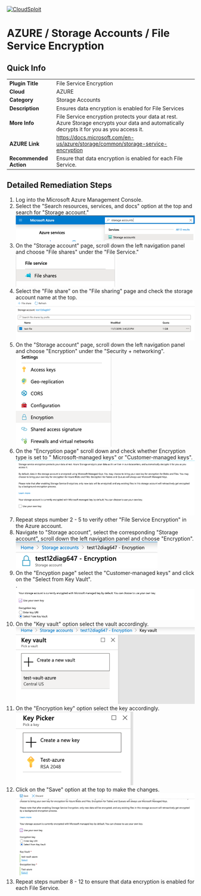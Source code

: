 [![CloudSploit](https://cloudsploit.com/img/logo-new-big-text-100.png "CloudSploit")](https://cloudsploit.com)

# AZURE / Storage Accounts / File Service Encryption

## Quick Info

| | |
|-|-|
| **Plugin Title** | File Service Encryption |
| **Cloud** | AZURE |
| **Category** | Storage Accounts |
| **Description** | Ensures data encryption is enabled for File Services |
| **More Info** | File Service encryption protects your data at rest. Azure Storage encrypts your data and automatically decrypts it for you as you access it. |
| **AZURE Link** | https://docs.microsoft.com/en-us/azure/storage/common/storage-service-encryption |
| **Recommended Action** | Ensure that data encryption is enabled for each File Service. |

## Detailed Remediation Steps

1. Log into the Microsoft Azure Management Console.
2. Select the "Search resources, services, and docs" option at the top and search for "Storage account."</br> <img src="/resources/azure/storageaccounts/file-service-encryption/step2.png"/>
3. On the "Storage account" page, scroll down the left navigation panel and choose "File shares" under the "File Service." </br> <img src="/resources/azure/storageaccounts/file-service-encryption/step3.png"/>
4. Select the "File share" on the "File sharing" page and check the storage account name at the top.</br> <img src="/resources/azure/storageaccounts/file-service-encryption/step4.png"/>
5. On the "Storage account" page, scroll down the left navigation panel and choose "Encryption" under the "Security + networking".</br> <img src="/resources/azure/storageaccounts/file-service-encryption/step5.png"/>
6. On the "Encryption page" scroll down and check whether Encryption type is set to " Microsoft-managed keys" or "Customer-managed keys".</br> <img src="/resources/azure/storageaccounts/file-service-encryption/step6.png"/>
7. Repeat steps number 2 - 5 to verify other "File Service Encryption" in the Azure account.</br>
8. Navigate to "Storage account", select the corresponding "Storage account", scroll down the left navigation panel and choose "Encryption".</br> <img src="/resources/azure/storageaccounts/file-service-encryption/step8.png"/>
9. On the "Encyption page" select the "Customer-managed keys" and click on the "Select from Key Vault".</br>.</br> <img src="/resources/azure/storageaccounts/file-service-encryption/step9.png"/>
10. On the "Key vault" option select the vault accordingly.</br> <img src="/resources/azure/storageaccounts/file-service-encryption/step10.png"/>
11. On the "Encryption key" option select the key accordingly.</br> <img src="/resources/azure/storageaccounts/file-service-encryption/step11.png"/>
12. Click on the "Save" option at the top to make the changes.</br> <img src="/resources/azure/storageaccounts/file-service-encryption/step12.png"/>
13. Repeat steps number 8 - 12 to ensure that data encryption is enabled for each File Service.</br>
